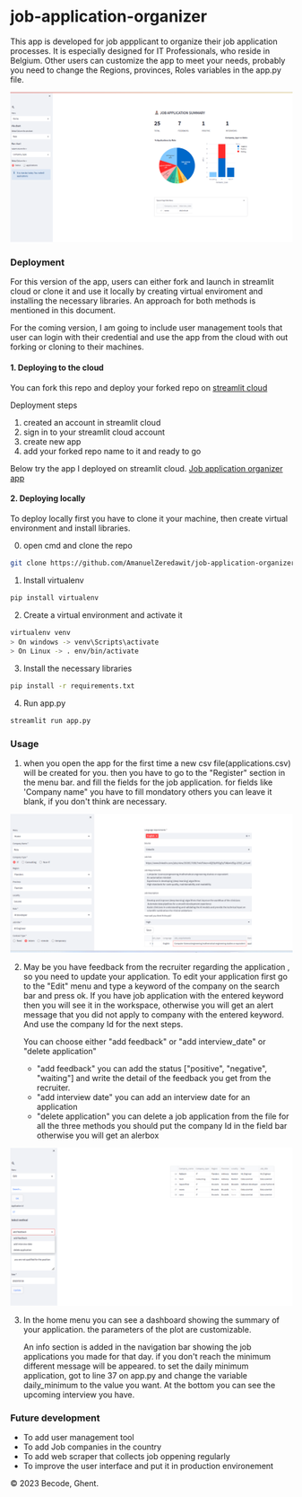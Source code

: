 # job-application-organizer

This  app is developed for job appplicant to organize their job application processes.
It is especially designed for IT Professionals, who reside in Belgium. Other users can customize
the app to meet your needs, probably you need to change the Regions, provinces, Roles variables
in the app.py file.


![Home Screen](images/home.png)


### Deployment

For this version of the app, users can either fork and launch in streamlit cloud or clone it 
and use it locally by creating virtual enviroment and installing the necessary libraries. 
An approach for both methods is mentioned in this document.

For the coming version, I am going to  include user management tools that user can login with 
their credential and use the app from the cloud with out forking or cloning to their machines.

#### 1. Deploying to the cloud

You can fork this repo and deploy your forked repo on [streamlit cloud ](https://streamlit.io/cloud)

Deployment steps
1. created an account in streamlit cloud
2. sign in to your streamlit cloud account
3. create new app
4. add your forked repo name to it and ready to go

Below try the  app I deployed on streamlit cloud.
 [Job application organizer app](https://amanuelzeredawit-job-application-organizer-app-luy270.streamlit.app/)


#### 2. Deploying locally

To deploy locally first you have to clone it your machine, then create virtual environment and install libraries.


0. open cmd and clone the repo

```bash
git clone https://github.com/AmanuelZeredawit/job-application-organizer.git
```

1. Install virtualenv

```bash
pip install virtualenv
```

2. Create a virtual environment and activate it

```bash
virtualenv venv
> On windows -> venv\Scripts\activate
> On Linux -> . env/bin/activate

```

3. Install the necessary libraries

```bash
pip install -r requirements.txt

```

4. Run app.py

```bash
streamlit run app.py

```


### Usage

1. when you open the app for the first time a new csv file(applications.csv) will be created for you.
then you have to go to the "Register" section in the menu bar. and fill the fields for the job application.
for fields like 'Company name" you have to fill mondatory others you can leave it blank, if you don't think
are necessary.

![Register menu ](images/register.png)


2. May be you have feedback from the recruiter regarding the application , so you need to update your application.
   To edit your application first go to the "Edit" menu and type a keyword of the company on the search bar and 
   press ok. If you have job application with the entered keyword then you will see it in the workspace, otherwise
   you will get an alert message that you did not apply to company with the entered keyword. And use the company Id 
   for the next steps.

   You can choose either "add feedback" or "add interview_date" or "delete application"

   * "add feedback" you can add the status ["positive", "negative", "waiting"] and write the detail of the feedback
      you get from the recruiter.
   * "add interview date" you can add an interview date for an application
   * "delete application" you can delete a job application from the file
   for all the three methods you should put the company Id in the field bar otherwise you will get an alerbox

![Edit menu](images/edit.png)




3. In the home menu you can see a dashboard showing the summary of your application. the parameters of the plot are customizable. 

   An info section is added in the navigation bar showing the job applications you made for that day. if you don't reach
   the minimum different message will be appeared. to set the daily minimum application, got to line 37 on app.py and change the
   variable daily_minimum to the value you want. At the bottom you can see the upcoming interview you have.


### Future development

* To add user management tool
* To add Job companies in the country
* To add web scraper that collects job oppening regularly
* To improve the user interface and put it in production environement




© 2023 Becode, Ghent.








